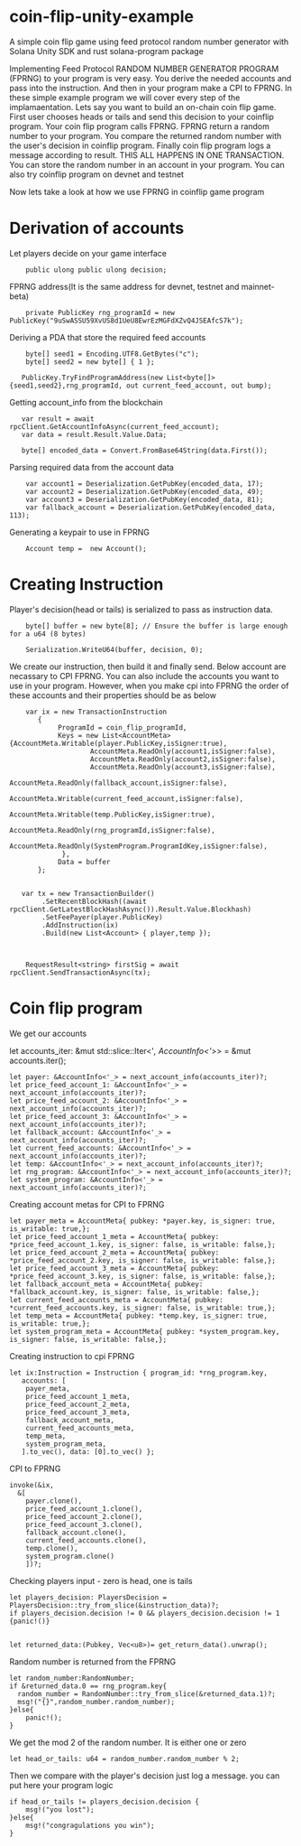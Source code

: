 # coin-flip-unity-example
A simple coin flip game using feed protocol random number generator with Solana Unity SDK and rust solana-program package


Implementing Feed Protocol RANDOM NUMBER GENERATOR PROGRAM (FPRNG) to your program is very easy. You derive the needed accounts and pass into the instruction. And then in your program make a CPI to FPRNG. 
In these simple example program we will cover every step of the implamaentation.
Lets say you want to build an on-chain coin flip game. 
First user chooses heads or tails and send this decision to your coinflip program. 
Your coin flip program calls FPRNG. 
FPRNG return a random number to your program.
You compare the returned random number with the user's decision in coinflip program.
Finally coin flip program logs a message according to result.
THIS ALL HAPPENS IN ONE TRANSACTION.
You can store the random number in an account in your program.
You can also try coinflip program on devnet and testnet

Now lets take a look at how we use FPRNG in coinflip game program

# Derivation of accounts

Let players decide on your game interface

        public ulong public ulong decision;

FPRNG address(It is the same address for devnet, testnet and mainnet-beta)

        private PublicKey rng_programId = new PublicKey("9uSwASSU59XvUS8d1UeU8EwrEzMGFdXZvQ4JSEAfcS7k");

Deriving a PDA that store the required feed accounts

        byte[] seed1 = Encoding.UTF8.GetBytes("c");
        byte[] seed2 = new byte[] { 1 };

       PublicKey.TryFindProgramAddress(new List<byte[]>{seed1,seed2},rng_programId, out current_feed_account, out bump);

Getting account_info from the blockchain

       var result = await  rpcClient.GetAccountInfoAsync(current_feed_account);
       var data = result.Result.Value.Data;

       byte[] encoded_data = Convert.FromBase64String(data.First());


Parsing required data from the account data

        var account1 = Deserialization.GetPubKey(encoded_data, 17);
        var account2 = Deserialization.GetPubKey(encoded_data, 49);
        var account3 = Deserialization.GetPubKey(encoded_data, 81);
        var fallback_account = Deserialization.GetPubKey(encoded_data, 113);

Generating a keypair to use in FPRNG

        Account temp =  new Account();

# Creating Instruction

Player's decision(head or tails) is serialized to pass as instruction data. 

        byte[] buffer = new byte[8]; // Ensure the buffer is large enough for a u64 (8 bytes)

        Serialization.WriteU64(buffer, decision, 0);
        
We create our instruction, then build it and finally send. Below account are necassary to CPI FPRNG. 
You can also include the accounts you want to use in your program. 
However, when you make cpi into FPRNG the order of these accounts and their properties should be as below

        var ix = new TransactionInstruction
           {
                ProgramId = coin_flip_programId,
                Keys = new List<AccountMeta>{AccountMeta.Writable(player.PublicKey,isSigner:true),
                        AccountMeta.ReadOnly(account1,isSigner:false),
                        AccountMeta.ReadOnly(account2,isSigner:false),
                        AccountMeta.ReadOnly(account3,isSigner:false),
                        AccountMeta.ReadOnly(fallback_account,isSigner:false),
                        AccountMeta.Writable(current_feed_account,isSigner:false),
                        AccountMeta.Writable(temp.PublicKey,isSigner:true),
                        AccountMeta.ReadOnly(rng_programId,isSigner:false),
                        AccountMeta.ReadOnly(SystemProgram.ProgramIdKey,isSigner:false),
                 },
                Data = buffer
           };
        

       var tx = new TransactionBuilder()
            .SetRecentBlockHash((await rpcClient.GetLatestBlockHashAsync()).Result.Value.Blockhash)
            .SetFeePayer(player.PublicKey)
            .AddInstruction(ix)
            .Build(new List<Account> { player,temp });



        RequestResult<string> firstSig = await rpcClient.SendTransactionAsync(tx);

           
# Coin flip program

We get our accounts

  let accounts_iter: &mut std::slice::Iter<'_, AccountInfo<'_>> = &mut accounts.iter();

    let payer: &AccountInfo<'_> = next_account_info(accounts_iter)?;
    let price_feed_account_1: &AccountInfo<'_> = next_account_info(accounts_iter)?;
    let price_feed_account_2: &AccountInfo<'_> = next_account_info(accounts_iter)?;
    let price_feed_account_3: &AccountInfo<'_> = next_account_info(accounts_iter)?;
    let fallback_account: &AccountInfo<'_> = next_account_info(accounts_iter)?;
    let current_feed_accounts: &AccountInfo<'_> = next_account_info(accounts_iter)?;
    let temp: &AccountInfo<'_> = next_account_info(accounts_iter)?;
    let rng_program: &AccountInfo<'_> = next_account_info(accounts_iter)?;
    let system_program: &AccountInfo<'_> = next_account_info(accounts_iter)?;

Creating account metas for CPI to FPRNG

    let payer_meta = AccountMeta{ pubkey: *payer.key, is_signer: true, is_writable: true,};
    let price_feed_account_1_meta = AccountMeta{ pubkey: *price_feed_account_1.key, is_signer: false, is_writable: false,};
    let price_feed_account_2_meta = AccountMeta{ pubkey: *price_feed_account_2.key, is_signer: false, is_writable: false,};
    let price_feed_account_3_meta = AccountMeta{ pubkey: *price_feed_account_3.key, is_signer: false, is_writable: false,};
    let fallback_account_meta = AccountMeta{ pubkey: *fallback_account.key, is_signer: false, is_writable: false,};
    let current_feed_accounts_meta = AccountMeta{ pubkey: *current_feed_accounts.key, is_signer: false, is_writable: true,};
    let temp_meta = AccountMeta{ pubkey: *temp.key, is_signer: true, is_writable: true,};
    let system_program_meta = AccountMeta{ pubkey: *system_program.key, is_signer: false, is_writable: false,};


Creating instruction to cpi FPRNG

    let ix:Instruction = Instruction { program_id: *rng_program.key,
       accounts: [
        payer_meta,
        price_feed_account_1_meta,
        price_feed_account_2_meta,
        price_feed_account_3_meta,
        fallback_account_meta,
        current_feed_accounts_meta,
        temp_meta,
        system_program_meta,
       ].to_vec(), data: [0].to_vec() };

CPI to FPRNG

    invoke(&ix, 
      &[
        payer.clone(),
        price_feed_account_1.clone(),
        price_feed_account_2.clone(),
        price_feed_account_3.clone(),
        fallback_account.clone(),
        current_feed_accounts.clone(),
        temp.clone(),
        system_program.clone()
        ])?;

Checking players input - zero is head, one is tails

    let players_decision: PlayersDecision = PlayersDecision::try_from_slice(&instruction_data)?;
    if players_decision.decision != 0 && players_decision.decision != 1 {panic!()}


    let returned_data:(Pubkey, Vec<u8>)= get_return_data().unwrap();

Random number is returned from the FPRNG

    let random_number:RandomNumber;
    if &returned_data.0 == rng_program.key{
      random_number = RandomNumber::try_from_slice(&returned_data.1)?;
      msg!("{}",random_number.random_number);
    }else{
        panic!();
    }

We get the mod 2 of the random number. It is either one or zero

    let head_or_tails: u64 = random_number.random_number % 2;

Then we compare with the player's decision just log a message. you can put here your program logic

    if head_or_tails != players_decision.decision {
        msg!("you lost");
    }else{
        msg!("congragulations you win");
    }
